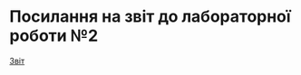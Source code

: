 # Посилання на звіт до лабораторної роботи №2
[Звіт](https://github.com/auvy/bd2_labs/blob/main/lab2/doc/Мельничук_Олексій_КП-82_Лаб2.pdf)
